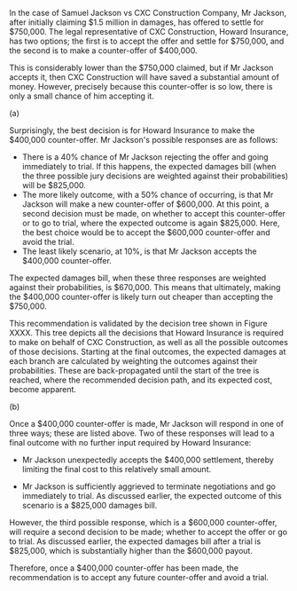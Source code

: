 In the case of Samuel Jackson vs CXC Construction Company, Mr Jackson, after initially claiming $1.5 million in damages, has offered to settle for $750,000. The legal representative of CXC Construction, Howard Insurance, has two options; the first is to accept the offer and settle for $750,000, and the second is to make a counter-offer of $400,000. 

This is considerably lower than the $750,000 claimed, but if Mr Jackson accepts it, then CXC Construction will have saved a substantial amount of money. However, precisely because this counter-offer is so low, there is only a small chance of him accepting it.

(a)

Surprisingly, the best decision is for Howard Insurance to make the $400,000 counter-offer. Mr Jackson's possible responses are as follows:

- There is a 40% chance of Mr Jackson rejecting the offer and going immediately to trial. If this happens, the expected damages bill (when the three possible jury decisions are weighted against their probabilities) will be $825,000.
- The more likely outcome, with a 50% chance of occurring, is that Mr Jackson will make a new counter-offer of $600,000. At this point, a second decision must be made, on whether to accept this counter-offer or to go to trial, where the expected outcome is again $825,000. Here, the best choice would be to accept the $600,000 counter-offer and avoid the trial.
- The least likely scenario, at 10%, is that Mr Jackson accepts the $400,000 counter-offer.

The expected damages bill, when these three responses are weighted against their probabilities, is $670,000. This means that ultimately, making the $400,000 counter-offer is likely turn out cheaper than accepting the $750,000.

This recommendation is validated by the decision tree shown in Figure XXXX. This tree depicts all the decisions that Howard Insurance is required to make on behalf of CXC Construction, as well as all the possible outcomes of those decisions. Starting at the final outcomes, the expected damages at each branch are calculated by weighting the outcomes against their probabilities. These are back-propagated until the start of the tree is reached, where the recommended decision path, and its expected cost, become apparent.

(b)

Once a $400,000 counter-offer is made, Mr Jackson will respond in one of three ways; these are listed above. Two of these responses will lead to a final outcome with no further input required by Howard Insurance:

- Mr Jackson unexpectedly accepts the $400,000 settlement, thereby limiting the final cost to this relatively small amount. 

- Mr Jackson is sufficiently aggrieved to terminate negotiations and go immediately to trial. As discussed earlier, the expected outcome of this scenario is a $825,000 damages bill.

However, the third possible response, which is a $600,000 counter-offer, will require a second decision to be made; whether to accept the offer or go to trial. As discussed earlier, the expected damages bill after a trial is $825,000, which is substantially higher than the $600,000 payout. 

Therefore, once a $400,000 counter-offer has been made, the recommendation is to accept any future counter-offer and avoid a trial.





